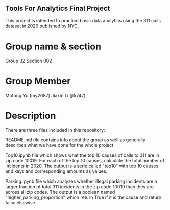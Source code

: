 ## Tools For Analytics Final Project
This project is intended to practice basic data analytics using the 311 calls dataset in 2020 published by NYC. 

# Group name & section
Group 32 
Section 002

# Group Member
Motong Yu (my2687)
Jiaxin Li (jl5747)

# Description
There are three files included in this repository:

README.md file contains info about the group as well as generally descirbes what we have done for the whole project.

Top10.ipynb file which shows what the top 10 causes of calls to 311 are in zip code 10019. For each of the top 10 causes, calculate the total number of incidents in 2020. The output is a serie called "top10" with top 10 causes and keys and corresponding amounts as values. 

Parking.ipynb file which analyzes whether illegal parking incidents are a larger fraction of total 311 incidents in the zip code 10019 than they are across all zip codes. The output is a boolean named "higher_parking_proportion" which return True if it is the cause and return false elsewise. 